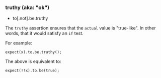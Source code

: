 ### truthy (aka: "ok")

 - to[.not].be.truthy

The `truthy` assertion ensures that the `actual` value is "true-like". In other
words, that it would satisfy an `if` test.

For example:

    expect(x).to.be.truthy();

The above is equivalent to:

    expect(!!x).to.be(true);
